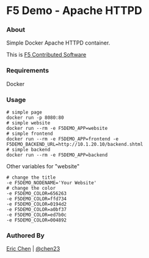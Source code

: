 F5 Demo - Apache HTTPD
======================

### About

Simple Docker Apache HTTPD container.

This is [F5 Contributed Software](https://support.f5.com/csp/article/K80012344)

### Requirements
   Docker 

### Usage

```
# simple page
docker run -p 8080:80
# simple website
docker run --rm -e F5DEMO_APP=website
# simple frontend
docker run --rm -e F5DEMO_APP=frontend -e F5DEMO_BACKEND_URL=http://10.1.20.10/backend.shtml
# simple backend
docker run --rm -e F5DEMO_APP=backend
```

Other variables for "website"

```
# change the title
-e F5DEMO_NODENAME='Your Website'
# change the color
-e F5DEMO_COLOR=656263
-e F5DEMO_COLOR=ffd734
-e F5DEMO_COLOR=0194d2
-e F5DEMO_COLOR=a0bf37
-e F5DEMO_COLOR=ed7b0c
-e F5DEMO_COLOR=004892
```

### Authored By

[Eric Chen](https://devcentral.f5.com/users/123940) | [@chen23](https://github.com/chen23)
